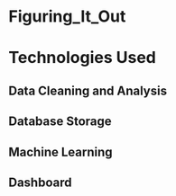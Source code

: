 # Figuring_It_Out
# Technologies Used
## Data Cleaning and Analysis


## Database Storage


## Machine Learning


## Dashboard
